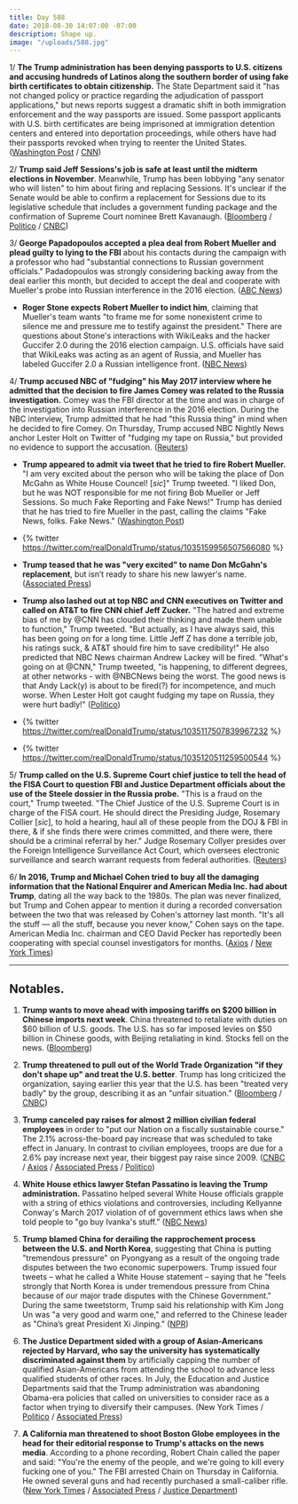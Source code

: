 ```yaml
---
title: Day 588
date: 2018-08-30 14:07:00 -07:00
description: Shape up.
image: "/uploads/588.jpg"
---
```


1/ **The Trump administration has been denying passports to U.S. citizens and accusing hundreds of Latinos along the southern border of using fake birth certificates to obtain citizenship.** The State Department said it "has not changed policy or practice regarding the adjudication of passport applications," but news reports suggest a dramatic shift in both immigration enforcement and the way passports are issued. Some passport applicants with U.S. birth certificates are being imprisoned at immigration detention centers and entered into deportation proceedings, while others have had their passports revoked when trying to reenter the United States. ([Washington Post](https://www.washingtonpost.com/world/the_americas/us-is-denying-passports-to-americans-along-the-border-throwing-their-citizenship-into-question/2018/08/29/1d630e84-a0da-11e8-a3dd-2a1991f075d5_story.html?noredirect=on&utm_term=.2f6df9b47b49) / [CNN](https://www.cnn.com/2018/08/30/politics/us-denying-passports-to-american-citizens/index.html))

2/ **Trump said Jeff Sessions's job is safe at least until the midterm elections in November**. Meanwhile, Trump has been lobbying "any senator who will listen" to him about firing and replacing Sessions. It's unclear if the Senate would be able to confirm a replacement for Sessions due to its legislative schedule that includes a government funding package and the confirmation of Supreme Court nominee Brett Kavanaugh. ([Bloomberg](https://www.bloomberg.com/news/articles/2018-08-30/trump-says-sessions-is-safe-at-least-until-the-november-election) / [Politico](https://www.politico.com/story/2018/08/29/trump-sessions-firing-senators-white-house-803922) / [CNBC](https://www.cnbc.com/2018/08/30/trump-says-jeff-sessions-is-safe-until-at-least-november-report.html))

3/ **George Papadopoulos accepted a plea deal from Robert Mueller and plead guilty to lying to the FBI** about his contacts during the campaign with a professor who had "substantial connections to Russian government officials." Padadopoulos was strongly considering backing away from the deal earlier this month, but decided to accept the deal and cooperate with Mueller's probe into Russian interference in the 2016 election. ([ABC News](https://abcnews.go.com/Politics/weeks-uncertainty-papadopoulos-decides-accept-plea-deal-mueller/story?id=57483474))

* **Roger Stone expects Robert Mueller to indict him**, claiming that Mueller's team wants "to frame me for some nonexistent crime to silence me and pressure me to testify against the president." There are questions about Stone's interactions with WikiLeaks and the hacker Guccifer 2.0 during the 2016 election campaign. U.S. officials have said that WikiLeaks was acting as an agent of Russia, and Mueller has labeled Guccifer 2.0 a Russian intelligence front. ([NBC News](https://www.nbcnews.com/politics/donald-trump/ex-trump-adviser-roger-stone-says-he-expects-mueller-charge-n905091))

4/ **Trump accused NBC of "fudging" his May 2017 interview where he admitted that the decision to fire James Comey was related to the Russia investigation.** Comey was the FBI director at the time and was in charge of the investigation into Russian interference in the 2016 election. During the NBC interview, Trump admitted that he had "this Russia thing" in mind when he decided to fire Comey. On Thursday, Trump accused NBC Nightly News anchor Lester Holt on Twitter of "fudging my tape on Russia," but provided no evidence to support the accusation. ([Reuters](https://www.reuters.com/article/us-usa-trump-russia/trump-without-evidence-says-nbc-altered-2017-interview-on-russia-idUSKCN1LF19Q))

* **Trump appeared to admit via tweet that he tried to fire Robert Mueller.** "I am very excited about the person who will be taking the place of Don McGahn as White House Councel! \[*sic*\]" Trump tweeted. "I liked Don, but he was NOT responsible for me not firing Bob Mueller or Jeff Sessions. So much Fake Reporting and Fake News!" Trump has denied that he has tried to fire Mueller in the past, calling the claims "Fake News, folks. Fake News." ([Washington Post](https://www.washingtonpost.com/politics/2018/08/30/did-trump-just-admit-that-he-tried-fire-mueller-sessions/?utm_term=.664852103d17))

* {% twitter https://twitter.com/realDonaldTrump/status/1035159956507566080 %} 

* **Trump teased that he was "very excited" to name Don McGahn's replacement**, but isn’t ready to share his new lawyer's name. ([Associated Press](https://apnews.com/2923839a97c943f89ef6519fb7839a06/Trump-teases-about-successor-to-White-House-counsel))

* **Trump also lashed out at top NBC and CNN executives on Twitter and called on AT&T to fire CNN chief Jeff Zucker.** "The hatred and extreme bias of me by @CNN has clouded their thinking and made them unable to function," Trump tweeted. "But actually, as I have always said, this has been going on for a long time. Little Jeff Z has done a terrible job, his ratings suck, & AT&T should fire him to save credibility!" He also predicted that NBC News chairman Andrew Lackey will be fired. "What's going on at @CNN," Trump tweeted, "is happening, to different degrees, at other networks - with @NBCNews being the worst. The good news is that Andy Lack(y) is about to be fired(?) for incompetence, and much worse. When Lester Holt got caught fudging my tape on Russia, they were hurt badly!" ([Politico](https://www.politico.com/story/2018/08/30/trump-cnn-nbc-jeff-zucker-andy-lack-803999))
  

* {% twitter https://twitter.com/realDonaldTrump/status/1035117507839967232 %}
  

* {% twitter https://twitter.com/realDonaldTrump/status/1035120511259500544 %}

5/ **Trump called on the U.S. Supreme Court chief justice to tell the head of the FISA Court to question FBI and Justice Department officials about the use of the Steele dossier in the Russia probe.** "This is a fraud on the court," Trump tweeted. "The Chief Justice of the U.S. Supreme Court is in charge of the FISA court. He should direct the Presiding Judge, Rosemary Collier \[*sic*\], to hold a hearing, haul all of these people from the DOJ & FBI in there, & if she finds there were crimes committed, and there were, there should be a criminal referral by her." Judge Rosemary Collyer presides over the Foreign Intelligence Surveillance Act Court, which oversees electronic surveillance and search warrant requests from federal authorities. ([Reuters](https://www.reuters.com/article/us-usa-trump-russia-dossier/trump-presses-supreme-court-chief-justice-for-action-on-dossier-idUSKCN1LF06A))

6/ **In 2016, Trump and Michael Cohen tried to buy all the damaging information that the National Enquirer and American Media Inc. had about Trump**, dating all the way back to the 1980s. The plan was never finalized, but Trump and Cohen appear to mention it during a recorded conversation between the two that was released by Cohen's attorney last month. "It's all the stuff — all the stuff, because you never know," Cohen says on the tape. American Media Inc. chairman and CEO David Pecker has reportedly been cooperating with special counsel investigators for months. ([Axios](https://www.axios.com/trump-michael-cohen-buy-stories-national-enquirer-3df09f4c-f26f-41f0-a843-9d380403187e.html) / [New York Times](https://www.nytimes.com/2018/08/30/nyregion/trump-cohen-national-enquirer-american-media-recording.html?action=click&module=Top%20Stories&pgtype=Homepage))

---

## Notables.

1. **Trump wants to move ahead with imposing tariffs on $200 billion in Chinese imports next week**. China threatened to retaliate with duties on $60 billion of U.S. goods. The U.S. has so far imposed levies on $50 billion in Chinese goods, with Beijing retaliating in kind. Stocks fell on the news. ([Bloomberg](https://www.bloomberg.com/news/articles/2018-08-30/trump-said-to-back-200-billion-china-tariffs-early-as-next-week))

2. **Trump threatened to pull out of the World Trade Organization "if they don't shape up" and treat the U.S. better**. Trump has long criticized the organization, saying earlier this year that the U.S. has been "treated very badly" by the group, describing it as an "unfair situation." ([Bloomberg](https://www.bloomberg.com/news/articles/2018-08-30/trump-says-he-will-pull-u-s-out-of-wto-if-they-don-t-shape-up) / [CNBC](https://www.cnbc.com/2018/08/30/trump-threatens-to-withdraw-from-world-trade-organization.html))

3. **Trump canceled pay raises for almost 2 million civilian federal employees** in order to "put our Nation on a fiscally sustainable course." The 2.1% across-the-board pay increase that was scheduled to take effect in January. In contrast to civilian employees, troops are due for a 2.6% pay increase next year, their biggest pay raise since 2009. ([CNBC](https://www.cnbc.com/2018/08/30/trump-says-government-wont-give-civilian-employees-raises-in-2019.html) / [Axios](https://www.axios.com/trump-cuts-pay-raises-civilian-employees-890c57a1-1d6e-4e39-b8ef-b675101ab110.html) / [Associated Press](https://apnews.com/b83e65d63f29472992cafaebe8f67b59/Trump-cancels-pay-raise-due-federal-workers-in-January) / [Politico](https://www.politico.com/story/2018/08/30/trump-cancels-pay-raises-federal-workers-804574))

4. **White House ethics lawyer Stefan Passatino is leaving the Trump administration.** Passatino helped several White House officials grapple with a string of ethics violations and controversies, including Kellyanne Conway's March 2017 violation of of government ethics laws when she told people to "go buy Ivanka's stuff." ([NBC News](https://www.nbcnews.com/politics/white-house/white-house-ethics-lawyer-stefan-passantino-leaving-administration-n905031))

5. **Trump blamed China for derailing the rapprochement process between the U.S. and North Korea**, suggesting that China is putting "tremendous pressure" on Pyongyang as a result of the ongoing trade disputes between the two economic superpowers. Trump issued four tweets – what he called a White House statement – saying that he "feels strongly that North Korea is under tremendous pressure from China because of our major trade disputes with the Chinese Government." During the same tweetstorm, Trump said his relationship with Kim Jong Un was "a very good and warm one," and referred to the Chinese leader as "China’s great President Xi Jinping." ([NPR](https://www.npr.org/2018/08/30/643219155/trump-says-china-to-blame-for-hurting-u-s-north-korean-relations))

6. **The Justice Department sided with a group of Asian-Americans rejected by Harvard, who say the university has systematically discriminated against them** by artificially capping the number of qualified Asian-Americans from attending the school to advance less qualified students of other races. In July, the Education and Justice Departments said that the Trump administration was abandoning Obama-era policies that called on universities to consider race as a factor when trying to diversify their campuses. (New York Times / [Politico](https://www.politico.com/story/2018/08/30/justice-department-sides-with-students-suing-harvard-over-use-of-race-in-admissions-804156) / [Associated Press](https://apnews.com/a4a83cbdaf2b430786efd7050a916f77/Trump-administration-backs-Asian-Americans-in-Harvard-case))

7. **A California man threatened to shoot Boston Globe employees in the head for their editorial response to Trump's attacks on the news media**. According to a phone recording, Robert Chain called the paper and said: "You're the enemy of the people, and we're going to kill every fucking one of you." The FBI arrested Chain on Thursday in California. He owned several guns and had recently purchased a small-caliber rifle. ([New York Times](https://www.nytimes.com/2018/08/30/us/politics/fbi-threat-boston-globe.html) / [Associated Press](https://apnews.com/4f9fc2487e8c4c9a94703e32029bd91c/Man-threatened-to-kill-newspaper-staff-over-Trump-editorials) / [Justice Department](https://www.justice.gov/usao-ma/pr/california-man-charged-making-violent-threats-against-boston-globe-employees))